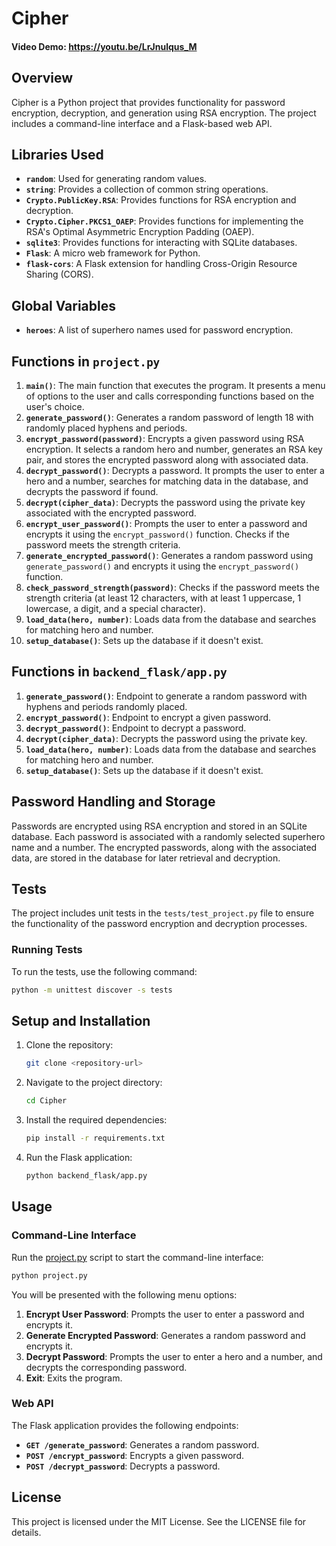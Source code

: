 # Cipher
#### Video Demo:  <https://youtu.be/LrJnulqus_M>

## Overview

Cipher is a Python project that provides functionality for password encryption, decryption, and generation using RSA encryption. The project includes a command-line interface and a Flask-based web API.

## Libraries Used

- **`random`**: Used for generating random values.
- **`string`**: Provides a collection of common string operations.
- **`Crypto.PublicKey.RSA`**: Provides functions for RSA encryption and decryption.
- **`Crypto.Cipher.PKCS1_OAEP`**: Provides functions for implementing the RSA's Optimal Asymmetric Encryption Padding (OAEP).
- **`sqlite3`**: Provides functions for interacting with SQLite databases.
- **`Flask`**: A micro web framework for Python.
- **`flask-cors`**: A Flask extension for handling Cross-Origin Resource Sharing (CORS).

## Global Variables

- **`heroes`**: A list of superhero names used for password encryption.

## Functions in `project.py`

1. **`main()`**: The main function that executes the program. It presents a menu of options to the user and calls corresponding functions based on the user's choice.
2. **`generate_password()`**: Generates a random password of length 18 with randomly placed hyphens and periods.
3. **`encrypt_password(password)`**: Encrypts a given password using RSA encryption. It selects a random hero and number, generates an RSA key pair, and stores the encrypted password along with associated data.
4. **`decrypt_password()`**: Decrypts a password. It prompts the user to enter a hero and a number, searches for matching data in the database, and decrypts the password if found.
5. **`decrypt(cipher_data)`**: Decrypts the password using the private key associated with the encrypted password.
6. **`encrypt_user_password()`**: Prompts the user to enter a password and encrypts it using the `encrypt_password()` function. Checks if the password meets the strength criteria.
7. **`generate_encrypted_password()`**: Generates a random password using `generate_password()` and encrypts it using the `encrypt_password()` function.
8. **`check_password_strength(password)`**: Checks if the password meets the strength criteria (at least 12 characters, with at least 1 uppercase, 1 lowercase, a digit, and a special character).
9. **`load_data(hero, number)`**: Loads data from the database and searches for matching hero and number.
10. **`setup_database()`**: Sets up the database if it doesn't exist.

## Functions in `backend_flask/app.py`

1. **`generate_password()`**: Endpoint to generate a random password with hyphens and periods randomly placed.
2. **`encrypt_password()`**: Endpoint to encrypt a given password.
3. **`decrypt_password()`**: Endpoint to decrypt a password.
4. **`decrypt(cipher_data)`**: Decrypts the password using the private key.
5. **`load_data(hero, number)`**: Loads data from the database and searches for matching hero and number.
6. **`setup_database()`**: Sets up the database if it doesn't exist.

## Password Handling and Storage

Passwords are encrypted using RSA encryption and stored in an SQLite database. Each password is associated with a randomly selected superhero name and a number. The encrypted passwords, along with the associated data, are stored in the database for later retrieval and decryption.

## Tests

The project includes unit tests in the `tests/test_project.py` file to ensure the functionality of the password encryption and decryption processes.

### Running Tests

To run the tests, use the following command:

```sh
python -m unittest discover -s tests
```
## Setup and Installation

1. Clone the repository:
    ```sh
    git clone <repository-url>
    ```
2. Navigate to the project directory:
    ```sh
    cd Cipher
    ```
3. Install the required dependencies:
    ```sh
    pip install -r requirements.txt
    ```
4. Run the Flask application:
    ```sh
    python backend_flask/app.py
    ```

## Usage

### Command-Line Interface

Run the [project.py](http://_vscodecontentref_/1) script to start the command-line interface:

```sh
python project.py
```

You will be presented with the following menu options:

1. **Encrypt User Password**: Prompts the user to enter a password and encrypts it.
2. **Generate Encrypted Password**: Generates a random password and encrypts it.
3. **Decrypt Password**: Prompts the user to enter a hero and a number, and decrypts the corresponding password.
4. **Exit**: Exits the program.

### Web API

The Flask application provides the following endpoints:

- **`GET /generate_password`**: Generates a random password.
- **`POST /encrypt_password`**: Encrypts a given password.
- **`POST /decrypt_password`**: Decrypts a password.

## License

This project is licensed under the MIT License. See the LICENSE file for details.